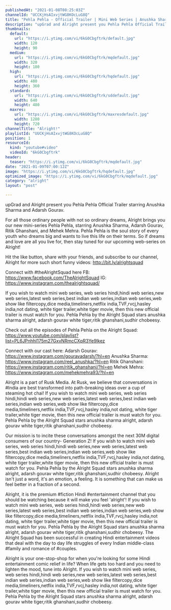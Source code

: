 ```yaml
---
publishedAt: "2021-01-08T08:25:03Z"
channelId: "UCCKjHsAIxvjtWG8KOcLuG8Q"
title: "Pehla Pehla - Official Trailer | Mini Web Series | Anushka Sharma, Adarsh Gourav & Ritik | Alright!"
description: "upGrad and Alright present you Pehla Pehla Official Trailer starring Anushka Sharma and Adarsh Gourav. \n\nFor all those ordinary people with not so ordinary dreams, Alright brings you our new mini-series Pehla Pehla, starring Anushka Sharma, Adarsh Gourav, Ritik Ghanshani, and Mehek Mehra. Pehla Pehla is the soul story of every youth who dreams big and wants to live this life on their terms. So if dreams and love are all you live for, then stay tuned for our upcoming web-series on Alright!\n\nHit the like button, share with your friends, and subscribe to our channel, Alright for more such short funny videos: http://bit.ly/alrightsquad\n\nConnect with #theAlrightSquad here\nFB: https://www.facebook.com/TheAlrightSquad\nIG: https://www.instagram.com/thealrightsquad/\n\nIf you wish to watch mini web series, web series hindi,hindi web series,new web series,latest web series,best indian web series,indian web series,web show like filtercopy,dice media,timeliners,netflix india,TVF,rvcj,hasley india,not dating, white tiger trailer,white tiger movie,  then this new official trailer is must watch for you. Pehla Pehla by the Alright Squad stars anushka sharma alright, adarsh gourav white tiger,ritik ghanshani,sudhir chobeesy.\n\nCheck out all the episodes of Pehla Pehla on the Alright Squad: https://www.youtube.com/playlist?list=PL6JPnhhI175m27GxvNRmcCXpR3Ye9lkez\n\nConnect with our cast here:\nAdarsh Gourav: https://www.instagram.com/gouravadarsh/?hl=en\nAnushka Sharma: https://www.instagram.com/reel_anushka/?hl=en\nRitik Ghanshani: https://www.instagram.com/ritik_ghanshani/?hl=en\nMehek Mehra: https://www.instagram.com/mehekmehra93/?hl=en\n\nAlright is a part of Rusk Media. At Rusk, we believe that conversations in #India are best transformed into path-breaking ideas over a cup of steaming hot chai! If you wish to watch mini web series, web series hindi,hindi web series,new web series,latest web series,best indian web series,indian web series,web show like filtercopy,dice media,timeliners,netflix india,TVF,rvcj,hasley india,not dating, white tiger trailer,white tiger movie,  then this new official trailer is must watch for you. Pehla Pehla by the Alright Squad stars anushka sharma alright, adarsh gourav white tiger,ritik ghanshani,sudhir chobeesy.\n\nOur mission is to incite these conversations amongst the next 30M digital consumers of our country- Generation Z! If you wish to watch mini web series, web series hindi,hindi web series,new web series,latest web series,best indian web series,indian web series,web show like filtercopy,dice media,timeliners,netflix india,TVF,rvcj,hasley india,not dating, white tiger trailer,white tiger movie,  then this new official trailer is must watch for you. Pehla Pehla by the Alright Squad stars anushka sharma alright, adarsh gourav white tiger,ritik ghanshani,sudhir chobeesy.  Alright isn't just a word, it's an emotion, a feeling. It is something that can make us feel better in a fraction of a second.\n\nAlright, it is the premium #fiction Hindi #entertainment channel that you should be watching because it will make you feel 'alright'! If you wish to watch mini web series, web series hindi,hindi web series,new web series,latest web series,best indian web series,indian web series,web show like filtercopy,dice media,timeliners,netflix india,TVF,rvcj,hasley india,not dating, white tiger trailer,white tiger movie,  then this new official trailer is must watch for you. Pehla Pehla by the Alright Squad stars anushka sharma alright, adarsh gourav white tiger,ritik ghanshani,sudhir chobeesy. The Alright Squad has been successful in creating Hindi entertainment videos that deal with the day to day life struggles of every Indian middle-class #family and romance of #couples.\n\nAlright is your one-stop-shop for when you're looking for some Hindi entertainment comic relief in life? When life gets too hard and you need to lighten the mood, tune into Alright. If you wish to watch mini web series, web series hindi,hindi web series,new web series,latest web series,best indian web series,indian web series,web show like filtercopy,dice media,timeliners,netflix india,TVF,rvcj,hasley india,not dating, white tiger trailer,white tiger movie,  then this new official trailer is must watch for you. Pehla Pehla by the Alright Squad stars anushka sharma alright, adarsh gourav white tiger,ritik ghanshani,sudhir chobeesy."
thumbnails:
  default:
    url: "https://i.ytimg.com/vi/6kG0Cbgftrk/default.jpg"
    width: 120
    height: 90
  medium:
    url: "https://i.ytimg.com/vi/6kG0Cbgftrk/mqdefault.jpg"
    width: 320
    height: 180
  high:
    url: "https://i.ytimg.com/vi/6kG0Cbgftrk/hqdefault.jpg"
    width: 480
    height: 360
  standard:
    url: "https://i.ytimg.com/vi/6kG0Cbgftrk/sddefault.jpg"
    width: 640
    height: 480
  maxres:
    url: "https://i.ytimg.com/vi/6kG0Cbgftrk/maxresdefault.jpg"
    width: 1280
    height: 720
channelTitle: "Alright!"
playlistId: "UUCKjHsAIxvjtWG8KOcLuG8Q"
position: 1
resourceId:
  kind: "youtube#video"
  videoId: "6kG0Cbgftrk"
header:
  teaser: "https://i.ytimg.com/vi/6kG0Cbgftrk/mqdefault.jpg"
date: "2021-01-09T07:00:12Z"
image: "https://i.ytimg.com/vi/6kG0Cbgftrk/hqdefault.jpg"
optimized_image: "https://i.ytimg.com/vi/6kG0Cbgftrk/mqdefault.jpg"
category: "alright"
layout: "post"

---
```

upGrad and Alright present you Pehla Pehla Official Trailer starring Anushka Sharma and Adarsh Gourav. 

For all those ordinary people with not so ordinary dreams, Alright brings you our new mini-series Pehla Pehla, starring Anushka Sharma, Adarsh Gourav, Ritik Ghanshani, and Mehek Mehra. Pehla Pehla is the soul story of every youth who dreams big and wants to live this life on their terms. So if dreams and love are all you live for, then stay tuned for our upcoming web-series on Alright!

Hit the like button, share with your friends, and subscribe to our channel, Alright for more such short funny videos: http://bit.ly/alrightsquad

Connect with #theAlrightSquad here
FB: https://www.facebook.com/TheAlrightSquad
IG: https://www.instagram.com/thealrightsquad/

If you wish to watch mini web series, web series hindi,hindi web series,new web series,latest web series,best indian web series,indian web series,web show like filtercopy,dice media,timeliners,netflix india,TVF,rvcj,hasley india,not dating, white tiger trailer,white tiger movie,  then this new official trailer is must watch for you. Pehla Pehla by the Alright Squad stars anushka sharma alright, adarsh gourav white tiger,ritik ghanshani,sudhir chobeesy.

Check out all the episodes of Pehla Pehla on the Alright Squad: https://www.youtube.com/playlist?list=PL6JPnhhI175m27GxvNRmcCXpR3Ye9lkez

Connect with our cast here:
Adarsh Gourav: https://www.instagram.com/gouravadarsh/?hl=en
Anushka Sharma: https://www.instagram.com/reel_anushka/?hl=en
Ritik Ghanshani: https://www.instagram.com/ritik_ghanshani/?hl=en
Mehek Mehra: https://www.instagram.com/mehekmehra93/?hl=en

Alright is a part of Rusk Media. At Rusk, we believe that conversations in #India are best transformed into path-breaking ideas over a cup of steaming hot chai! If you wish to watch mini web series, web series hindi,hindi web series,new web series,latest web series,best indian web series,indian web series,web show like filtercopy,dice media,timeliners,netflix india,TVF,rvcj,hasley india,not dating, white tiger trailer,white tiger movie,  then this new official trailer is must watch for you. Pehla Pehla by the Alright Squad stars anushka sharma alright, adarsh gourav white tiger,ritik ghanshani,sudhir chobeesy.

Our mission is to incite these conversations amongst the next 30M digital consumers of our country- Generation Z! If you wish to watch mini web series, web series hindi,hindi web series,new web series,latest web series,best indian web series,indian web series,web show like filtercopy,dice media,timeliners,netflix india,TVF,rvcj,hasley india,not dating, white tiger trailer,white tiger movie,  then this new official trailer is must watch for you. Pehla Pehla by the Alright Squad stars anushka sharma alright, adarsh gourav white tiger,ritik ghanshani,sudhir chobeesy.  Alright isn't just a word, it's an emotion, a feeling. It is something that can make us feel better in a fraction of a second.

Alright, it is the premium #fiction Hindi #entertainment channel that you should be watching because it will make you feel 'alright'! If you wish to watch mini web series, web series hindi,hindi web series,new web series,latest web series,best indian web series,indian web series,web show like filtercopy,dice media,timeliners,netflix india,TVF,rvcj,hasley india,not dating, white tiger trailer,white tiger movie,  then this new official trailer is must watch for you. Pehla Pehla by the Alright Squad stars anushka sharma alright, adarsh gourav white tiger,ritik ghanshani,sudhir chobeesy. The Alright Squad has been successful in creating Hindi entertainment videos that deal with the day to day life struggles of every Indian middle-class #family and romance of #couples.

Alright is your one-stop-shop for when you're looking for some Hindi entertainment comic relief in life? When life gets too hard and you need to lighten the mood, tune into Alright. If you wish to watch mini web series, web series hindi,hindi web series,new web series,latest web series,best indian web series,indian web series,web show like filtercopy,dice media,timeliners,netflix india,TVF,rvcj,hasley india,not dating, white tiger trailer,white tiger movie,  then this new official trailer is must watch for you. Pehla Pehla by the Alright Squad stars anushka sharma alright, adarsh gourav white tiger,ritik ghanshani,sudhir chobeesy.